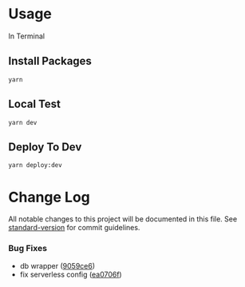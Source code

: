 # Usage

In Terminal
## Install Packages
```
yarn
```

## Local Test
```
yarn dev
```

## Deploy To Dev
```
yarn deploy:dev
```

# Change Log

All notable changes to this project will be documented in this file. See [standard-version](https://github.com/conventional-changelog/standard-version) for commit guidelines.

### Bug Fixes

* db wrapper ([9059ce6](https://github.com/mhma-cookapps/example-typescript-express-serverless/commit/9059ce6))
* fix serverless config ([ea0706f](https://github.com/mhma-cookapps/example-typescript-express-serverless/commit/ea0706f))
